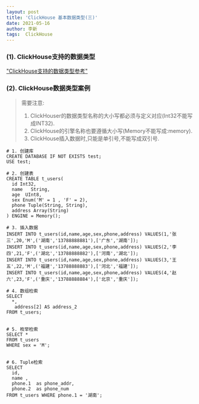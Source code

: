 ```yaml
---
layout: post
title: 'ClickHouse 基本数据类型(三)'
date: 2021-05-16
author: 李新
tags:  ClickHouse
---
```


### (1). ClickHouse支持的数据类型
["ClickHouse支持的数据类型参考"](https://clickhouse.tech/docs/en/sql-reference/data-types)

### (2). ClickHouse数据类型案例
> 需要注意:    
> 1. ClickHouser的数据类型名称的大小写都必须与定义对应(Int32不能写成INT32).    
> 2. ClickHouse的引擎名称也要遵循大小写(Memory不能写成:memory).  
> 3. ClickHouse插入数据时,只能是单引号,不能写成双引号.  

```
# 1. 创建库
CREATE DATABASE IF NOT EXISTS test;
USE test;

# 2. 创建表
CREATE TABLE t_users(
  id Int32,
  name   String,
  age  UInt8,
  sex Enum('M' = 1 , 'F' = 2),
  phone Tuple(String, String),
  address Array(String)
) ENGINE = Memory();

# 3. 插入数据
INSERT INTO t_users(id,name,age,sex,phone,address) VALUES(1,'张三',20,'M',('湖南','13788888881'),['广东','湖南']);
INSERT INTO t_users(id,name,age,sex,phone,address) VALUES(2,'李四',21,'F',('湖北','13788888882'),['河南','湖北']);
INSERT INTO t_users(id,name,age,sex,phone,address) VALUES(3,'王五',22,'M',('福建','13788888883'),['河北','福建']);
INSERT INTO t_users(id,name,age,sex,phone,address) VALUES(4,'赵六',23,'F',('重庆','13788888884'),['北京','重庆']);

# 4. 数组检索
SELECT 
  *,
   address[2] AS address_2
FROM t_users;


# 5. 枚举检索
SELECT * 
FROM t_users 
WHERE sex = 'M';


# 6. Tuple检索
SELECT 
  id,
  name , 
  phone.1  as phone_addr,
  phone.2  as phone_num
FROM t_users WHERE phone.1 = '湖南';

```
